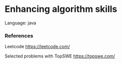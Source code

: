 # Enhancing algorithm skills
Language: java

### References
Leetcode https://leetcode.com/

Selected problems with TopSWE https://topswe.com/



